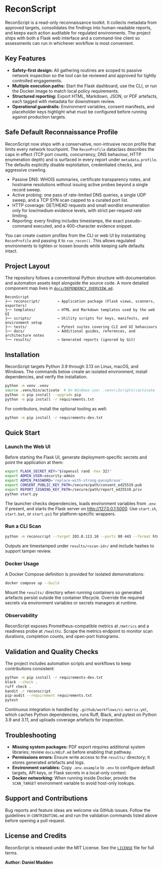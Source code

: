 # ReconScript

ReconScript is a read-only reconnaissance toolkit. It collects metadata from approved targets, consolidates the findings into human-readable reports, and keeps each action auditable for regulated environments. The project ships with both a Flask web interface and a command-line client so assessments can run in whichever workflow is most convenient.

## Key Features
- **Safety-first design:** All gathering routines are scoped to passive network inspection so the tool can be reviewed and approved for tightly controlled engagements.
- **Multiple execution paths:** Start the Flask dashboard, use the CLI, or run the Docker image to match local policy requirements.
- **Structured reporting:** Export HTML, Markdown, JSON, or PDF artefacts, each tagged with metadata for downstream review.
- **Operational guardrails:** Environment variables, consent manifests, and placeholder keys highlight what must be configured before running against production targets.

## Safe Default Reconnaissance Profile
ReconScript now ships with a conservative, non-intrusive recon profile that limits every network touchpoint. The `ReconProfile` dataclass describes the caps in effect (TCP port counts, concurrency, DNS behaviour, HTTP enumeration depth) and is surfaced in every report under `metadata.profile`. The defaults explicitly disable exploitation, credentialed checks, and aggressive crawling.

* Passive DNS: WHOIS summaries, certificate transparency notes, and hostname resolutions without issuing active probes beyond a single record sweep.
* Active probing: one pass of rate-limited DNS queries, a single UDP sweep, and a TCP SYN scan capped to a curated port list.
* HTTP coverage: GET/HEAD requests and small wordlist enumeration only for low/medium evidence levels, with strict per-request rate limiting.
* Reporting: every finding includes timestamps, the exact pseudo-command executed, and a 400-character evidence snippet.

You can create custom profiles from the CLI or web UI by instantiating `ReconProfile` and passing it to `run_recon()`. This allows regulated environments to tighten or loosen bounds while keeping safe defaults intact.

## Project Layout
The repository follows a conventional Python structure with documentation and automation assets kept alongside the source code. A more detailed component map lives in [`docs/DEPENDENCY_OVERVIEW.md`](docs/DEPENDENCY_OVERVIEW.md).

```
ReconScript
├── reconscript/        → Application package (Flask views, scanners, exporters)
├── templates/          → HTML and Markdown templates used by the web UI
├── scripts/            → Utility scripts for keys, manifests, and environment setup
├── tests/              → Pytest suites covering CLI and UI behaviours
├── docs/               → Additional guides, references, and architecture notes
└── results/            → Generated reports (ignored by Git)
```

## Installation
ReconScript targets Python 3.9 through 3.13 on Linux, macOS, and Windows. The commands below create an isolated environment, install dependencies, and verify the installation.

```bash
python -m venv .venv
source .venv/bin/activate  # On Windows use: .venv\\Scripts\\activate
python -m pip install --upgrade pip
python -m pip install -r requirements.txt
```

For contributors, install the optional tooling as well:

```bash
python -m pip install -r requirements-dev.txt
```

## Quick Start
### Launch the Web UI
Before starting the Flask UI, generate deployment-specific secrets and point the application at them:

```bash
export FLASK_SECRET_KEY="$(openssl rand -hex 32)"
export ADMIN_USER=security-admin
export ADMIN_PASSWORD='replace-with-strong-passphrase'
export CONSENT_PUBLIC_KEY_PATH=/secure/path/consent_ed25519.pub
export REPORT_SIGNING_KEY_PATH=/secure/path/report_ed25519.priv
python start.py
```
The launcher checks dependencies, loads environment variables from `.env` if present, and starts the Flask server on <http://127.0.0.1:5000>. Use `start.sh`, `start.bat`, or `start.ps1` for platform-specific wrappers.

### Run a CLI Scan
```bash
python -m reconscript --target 203.0.113.10 --ports 80 443 --format html
```
Outputs are timestamped under `results/<scan-id>/` and include hashes to support tamper review.

### Docker Usage
A Docker Compose definition is provided for isolated demonstrations:

```bash
docker compose up --build
```

Mount the `results/` directory when running containers so generated artefacts persist outside the container lifecycle. Override the required secrets via environment variables or secrets managers at runtime.

### Observability
ReconScript exposes Prometheus-compatible metrics at `/metrics` and a readiness probe at `/healthz`. Scrape the metrics endpoint to monitor scan durations, completion counts, and open-port histograms.

## Validation and Quality Checks
The project includes automation scripts and workflows to keep contributions consistent:

```bash
python -m pip install -r requirements-dev.txt
black --check .
ruff check .
bandit -r reconscript
pip-audit --requirement requirements.txt
pytest
```

Continuous integration is handled by `.github/workflows/ci-matrix.yml`, which caches Python dependencies, runs Ruff, Black, and pytest on Python 3.9 and 3.11, and uploads coverage artefacts for inspection.

## Troubleshooting
- **Missing system packages:** PDF export requires additional system libraries; review `docs/HELP.md` before enabling that pathway.
- **Permissions errors:** Ensure write access to the `results/` directory; it stores generated artefacts and logs.
- **Environment variables:** Copy `.env.example` to `.env` to configure default targets, API keys, or Flask secrets in a local-only context.
- **Docker networking:** When running inside Docker, provide the `SCAN_TARGET` environment variable to avoid host-only lookups.

## Support and Contributions
Bug reports and feature ideas are welcome via GitHub issues. Follow the guidelines in `CONTRIBUTING.md` and run the validation commands listed above before opening a pull request.

## License and Credits
ReconScript is released under the MIT License. See the [`LICENSE`](LICENSE) file for full terms.

**Author: Daniel Madden**

